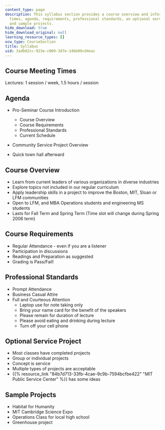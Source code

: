 ```yaml
---
content_type: page
description: This syllabus section provides a course overview and information on meeting
  times, agenda, requirements, professional standards, an optional service project,
  and sample projects.
hide_download: true
hide_download_original: null
learning_resource_types: []
ocw_type: CourseSection
title: Syllabus
uid: 3adb02cc-923e-c009-3d7e-14bb09cd4eac
---
```


Course Meeting Times
--------------------

Lectures: 1 session / week, 1.5 hours / session

Agenda
------

*   Pro-Seminar Course Introduction
    *   Course Overview
    *   Course Requirements
    *   Professional Standards
    *   Current Schedule

*   Community Service Project Overview
*   Quick town hall afterward

Course Overview
---------------

*   Learn from current leaders of various organizations in diverse industries
*   Explore topics not included in our regular curriculum
*   Apply leadership skills in a project to improve the Boston, MIT, Sloan or LFM communities
*   Open to LFM, and MBA Operations students and engineering MS students
*   Lasts for Fall Term and Spring Term (Time slot will change during Spring 2006 term)

Course Requirements
-------------------

*   Regular Attendance - even if you are a listener
*   Participation in discussions
*   Readings and Preparation as suggested
*   Grading is Pass/Fail!

Professional Standards
----------------------

*   Prompt Attendance
*   Business Casual Attire
*   Full and Courteous Attention
    *   Laptop use for note taking only
    *   Bring your name card for the benefit of the speakers
    *   Please remain for duration of lecture
    *   Please avoid eating and drinking during lecture
    *   Turn off your cell phone

Optional Service Project
------------------------

*   Most classes have completed projects
*   Group or individual projects
*   Concept is service
*   Multiple types of projects are acceptable
*   {{% resource_link "84b7d713-33fb-4cae-9c9b-7594bcfbe422" "MIT Public Service Center" %}} has some ideas

Sample Projects
---------------

*   Habitat for Humanity
*   MIT Cambridge Science Expo
*   Operations Class for local high school
*   Greenhouse project